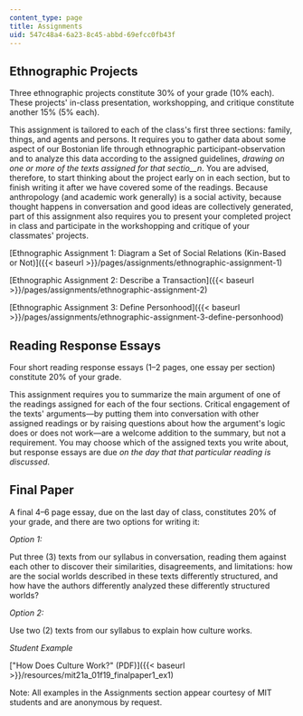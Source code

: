 ```yaml
---
content_type: page
title: Assignments
uid: 547c48a4-6a23-8c45-abbd-69efcc0fb43f
---
```


Ethnographic Projects
---------------------

Three ethnographic projects constitute 30% of your grade (10% each). These projects' in-class presentation, workshopping, and critique constitute another 15% (5% each).

This assignment is tailored to each of the class's first three sections: family, things, and agents and persons. It requires you to gather data about some aspect of our Bostonian life through ethnographic participant-observation and to analyze this data according to the assigned guidelines, _drawing on one or more of the texts assigned for that sectio__n_. You are advised, therefore, to start thinking about the project early on in each section, but to finish writing it after we have covered some of the readings. Because anthropology (and academic work generally) is a social activity, because thought happens in conversation and good ideas are collectively generated, part of this assignment also requires you to present your completed project in class and participate in the workshopping and critique of your classmates' projects.

[Ethnographic Assignment 1: Diagram a Set of Social Relations (Kin-Based or Not)]({{< baseurl >}}/pages/assignments/ethnographic-assignment-1)

[Ethnographic Assignment 2: Describe a Transaction]({{< baseurl >}}/pages/assignments/ethnographic-assignment-2)

[Ethnographic Assignment 3: Define Personhood]({{< baseurl >}}/pages/assignments/ethnographic-assignment-3-define-personhood)

Reading Response Essays
-----------------------

Four short reading response essays (1–2 pages, one essay per section) constitute 20% of your grade.

This assignment requires you to summarize the main argument of one of the readings assigned for each of the four sections. Critical engagement of the texts' arguments—by putting them into conversation with other assigned readings or by raising questions about how the argument's logic does or does not work—are a welcome addition to the summary, but not a requirement. You may choose which of the assigned texts you write about, but response essays are due _on the day that that particular reading is discussed_.

Final Paper
-----------

A final 4–6 page essay, due on the last day of class, constitutes 20% of your grade, and there are two options for writing it:

_Option 1:_

Put three (3) texts from our syllabus in conversation, reading them against each other to discover their similarities, disagreements, and limitations: how are the social worlds described in these texts differently structured, and how have the authors differently analyzed these differently structured worlds?

_Option 2:_

Use two (2) texts from our syllabus to explain how culture works.

_Student Example_

["How Does Culture Work?" (PDF)]({{< baseurl >}}/resources/mit21a_01f19_finalpaper1_ex1)

Note: All examples in the Assignments section appear courtesy of MIT students and are anonymous by request.